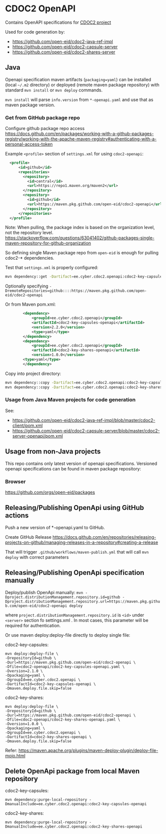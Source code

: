 # CDOC2 OpenAPI

Contains OpenAPI specifications for [CDOC2 project](https://open-eid.github.io/CDOC2)

Used for code generation by:
* https://github.com/open-eid/cdoc2-java-ref-impl
* https://github.com/open-eid/cdoc2-capsule-server
* https://github.com/open-eid/cdoc2-shares-server 

## Java

Openapi specification maven artifacts (`packaging=yaml`) can be installed (local `~/.m2` directory) or deployed 
(remote maven package repository) with standard `mvn install` or `mvn deploy` commands. 

`mvn install` will parse `info.version` from `*-openapi.yaml` and use that as maven package version. 

### Get from GitHub package repo

Configure github package repo access 
https://docs.github.com/en/packages/working-with-a-github-packages-registry/working-with-the-apache-maven-registry#authenticating-with-a-personal-access-token

Example `<profile>` section of `settings.xml` for using `cdoc2-openapi`:
```xml
  <profile>
      <id>github</id>
      <repositories>
        <repository>
          <id>central</id>
          <url>https://repo1.maven.org/maven2</url>
        </repository>
        <repository>
          <id>github</id>
          <url>https://maven.pkg.github.com/open-eid/cdoc2-openapi</url>
        </repository>
      </repositories>
  </profile>
```

Note: When pulling, the package index is based on the organization level, not the repository level.
https://stackoverflow.com/questions/63041402/github-packages-single-maven-repository-for-github-organization

So defining single Maven package repo from `open-eid` is enough for pulling cdoc2-* dependencies.


Test that `settings.xml` is properly configured:
```bash
mvn dependency::get -Dartifact=ee.cyber.cdoc2.openapi:cdoc2-key-capsules-openapi:2.2.0:yaml
```

Optionally specifying 
`-DremoteRepositories=github::::https://maven.pkg.github.com/open-eid/cdoc2-openapi`

Or from Maven pom.xml:

```xml
        <dependency>
            <groupId>ee.cyber.cdoc2.openapi</groupId>
            <artifactId>cdoc2-key-capsules-openapi</artifactId>
            <version>2.2.0</version>
            <type>yaml</type>
        </dependency>
        <dependency>
            <groupId>ee.cyber.cdoc2.openapi</groupId>
            <artifactId>cdoc2-key-shares-openapi</artifactId>
            <version>1.0.0</version>
        <type>yaml</type>
        </dependency>
```

Copy into project directory:
```bash
mvn dependency::copy -Dartifact=ee.cyber.cdoc2.openapi:cdoc2-key-capsules-openapi:2.2.0:yaml -DoutputDirectory=./target/openapi
mvn dependency::copy -Dartifact=ee.cyber.cdoc2.openapi:cdoc2-key-shares-openapi:1.0.0:yaml -DoutputDirectory=./target/openapi
```

### Usage from Java Maven projects for code generation

See:
* https://github.com/open-eid/cdoc2-java-ref-impl/blob/master/cdoc2-client/pom.xml
* https://github.com/open-eid/cdoc2-capsule-server/blob/master/cdoc2-server-openapi/pom.xml



## Usage from non-Java projects

This repo contains only latest version of openapi specifications. Versioned openapi specifications 
can be found in maven package repository:

### Browser

https://github.com/orgs/open-eid/packages

## Releasing/Publishing OpenApi using GitHub actions

Push a new version of *-openapi.yaml to GitHub.  

Create GitHub Release
https://docs.github.com/en/repositories/releasing-projects-on-github/managing-releases-in-a-repository#creating-a-release

That will trigger `.github/workflows/maven-publish.yml` that will call `mvn deploy` with correct parameters


## Releasing/Publishing OpenApi specification manually

Deploy/publish OpenApi manually:
`mvn -Dproject.distributionManagement.repository.id=github -Dproject.distributionManagement.repository.url=https://maven.pkg.github.com/open-eid/cdoc2-openapi deploy`

where `project.distributionManagement.repository.id` is `<id>` under `<server>` section fo settings.xml . 
In most cases, this parameter will be required for authentication.

Or use maven deploy:deploy-file directly to deploy single file:

cdoc2-key-capsules:
```
mvn deploy:deploy-file \
-DrepositoryId=github \
-Durl=https://maven.pkg.github.com/open-eid/cdoc2-openapi \
-Dfile=cdoc2-openapi/cdoc2-key-capsules-openapi.yaml \
-Dversion=2.1.0 \
-Dpackaging=yaml \
-DgroupId=ee.cyber.cdoc2.openapi \
-DartifactId=cdoc2-key-capsules-openapi \
-Dmaven.deploy.file.skip=false
```

cdoc2-key-shares:
```
mvn deploy:deploy-file \
-DrepositoryId=github \
-Durl=https://maven.pkg.github.com/open-eid/cdoc2-openapi \
-Dfile=cdoc2-openapi/cdoc2-key-shares-openapi.yaml \
-Dversion=1.0.0 \
-Dpackaging=yaml \
-DgroupId=ee.cyber.cdoc2.openapi \
-DartifactId=cdoc2-key-shares-openapi \
-Dmaven.deploy.file.skip=false
```
Refer: https://maven.apache.org/plugins/maven-deploy-plugin/deploy-file-mojo.html

## Delete OpenApi package from local Maven repository
cdoc2-key-capsules:
```
mvn dependency:purge-local-repository -DmanualInclude=ee.cyber.cdoc2.openapi:cdoc2-key-capsules-openapi
```

cdoc2-key-shares:
```
mvn dependency:purge-local-repository -DmanualInclude=ee.cyber.cdoc2.openapi:cdoc2-key-shares-openapi
```





